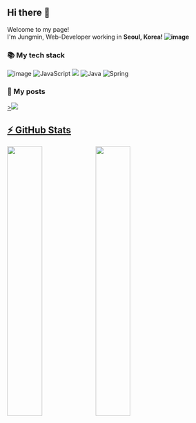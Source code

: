 <h2>Hi there 👋</h2>


Welcome to my page!<br>
I'm Jungmin,  Web-Developer working in <b>Seoul, Korea! ![image](https://user-images.githubusercontent.com/74536458/168716343-ac92a3e8-b5c6-47a0-b3c1-e7db424be363.png)</b>

<h3>📚 My tech stack</h3>

![image](https://user-images.githubusercontent.com/74536458/168718378-3297e3be-a162-467f-a2a7-b7b4698a6790.png)
![JavaScript](https://user-images.githubusercontent.com/74536458/168718283-35b12714-4ff9-441c-bbc1-280a34558587.png)
<img src="https://img.shields.io/badge/Vue.js-4FC08D?style=flat-square&logo=Vue.js&logoColor=white"/></a>
![Java](https://user-images.githubusercontent.com/74536458/168718333-f99e9361-0536-4679-9534-20fded0007ac.png)
![Spring](https://user-images.githubusercontent.com/74536458/168718349-24b64710-4635-48e0-9aff-0b06127777be.png)



<h3>💬 My posts</h3>
<a href="https://velog.io/@kimjungmin96" target="_blank">><b><img src="https://img.shields.io/badge/Velog-007396?style=flat-square&logo=Velog&logoColor=white" />
  
## ⚡ GitHub Stats
<img src="https://github-readme-stats.vercel.app/api?username=jungmin-Dev&count_private=true&theme=radical" align="left" style="width: 40%" />
<img src="https://github-readme-stats.vercel.app/api/top-langs/?username=jungmin-Dev&layout=compact&theme=radical&langs_count=4" align="left" style="width: 40%" />
